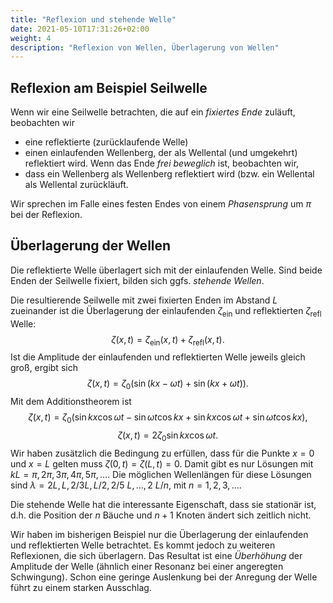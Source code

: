 ```yaml
---
title: "Reflexion und stehende Welle"
date: 2021-05-10T17:31:26+02:00
weight: 4
description: "Reflexion von Wellen, Überlagerung von Wellen"
---
```


## Reflexion am Beispiel Seilwelle
Wenn wir eine Seilwelle betrachten, die auf ein *fixiertes Ende* zuläuft, beobachten wir
   * eine reflektierte  (zurücklaufende Welle)
   * einen einlaufenden Wellenberg, der als Wellental (und umgekehrt) reflektiert
     wird.
Wenn das Ende *frei beweglich* ist, beobachten wir,
   * dass ein Wellenberg als Wellenberg reflektiert wird (bzw. ein Wellental als Wellental zurückläuft.

Wir sprechen im Falle eines festen Endes von einem _Phasensprung_ um $\pi$ bei
der Reflexion. 

## Überlagerung der Wellen
Die reflektierte Welle überlagert sich mit der einlaufenden Welle. Sind beide 
Enden der Seilwelle fixiert, bilden sich ggfs. _stehende Wellen_.

Die resultierende Seilwelle mit zwei fixierten Enden im Abstand
$L$ zueinander ist die Überlagerung der einlaufenden $\zeta_\mathrm{ein}$ und
reflektierten $\zeta_\mathrm{refl}$ Welle:
$$ \zeta(x,t) = \zeta_\mathrm{ein}(x,t) + \zeta_\mathrm{refl}(x,t).$$
Ist die Amplitude der einlaufenden und reflektierten Welle jeweils gleich groß,
ergibt sich 
$$ \zeta(x,t) = \zeta_0 (\sin (kx - \omega t) + \sin(kx+\omega t)).$$
Mit dem Additionstheorem ist
$$ \zeta(x,t) = \zeta_0 (\sin kx \cos \omega t - \sin\omega t \cos kx
                       + \sin kx \cos \omega t + \sin\omega t \cos kx),$$
$$ \zeta(x,t) = 2 \zeta_0 \sin kx \cos \omega t.$$
Wir haben zusätzlich die Bedingung zu erfüllen, dass für die Punkte $x=0$
und $x=L$ gelten muss $\zeta(0,t)=\zeta(L,t)=0$. Damit gibt es nur Lösungen mit
$kL = \pi, 2\pi, 3\pi, 4\pi, 5\pi, \ldots$. Die möglichen Wellenlängen für
diese Lösungen sind $\lambda = 2L, L, 2/3 L, L/2, 2/5~L, \ldots, 2~L/n$, mit
$n={1,2,3,\ldots}$.  
 
Die stehende Welle hat die interessante Eigenschaft, dass sie stationär ist, d.h.
die Position der $n$ Bäuche und $n+1$ Knoten ändert sich zeitlich nicht. 

Wir haben im bisherigen Beispiel nur die Überlagerung der einlaufenden und
reflektierten Welle betrachtet. Es kommt jedoch zu weiteren Reflexionen, die
sich überlagern. Das
Resultat ist eine _Überhöhung_ der Amplitude der Welle (ähnlich einer
Resonanz bei einer angeregten Schwingung). Schon eine geringe
Auslenkung bei der Anregung der Welle führt zu einem starken Ausschlag. 
